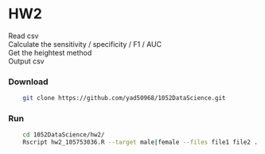# HW2
Read csv<br>
Calculate the sensitivity / specificity / F1 / AUC </br>
Get the heightest method  <br>
Output csv

### Download
```sh
    git clone https://github.com/yad50968/1052DataScience.git
```
### Run
```sh
    cd 1052DataScience/hw2/
    Rscript hw2_105753036.R --target male|female --files file1 file2 ... filen --out result.csv
```
